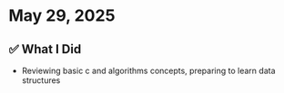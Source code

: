 # May 29, 2025

## ✅ What I Did
- Reviewing basic c and algorithms concepts, preparing to learn data structures

